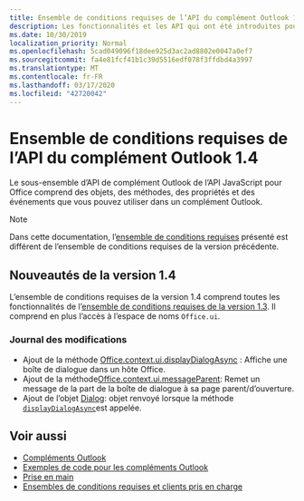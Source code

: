 ```yaml
---
title: Ensemble de conditions requises de l’API du complément Outlook 1.4
description: Les fonctionnalités et les API qui ont été introduites pour les compléments Outlook et les API JavaScript Office dans le cadre de l’API de boîte aux lettres 1,4.
ms.date: 10/30/2019
localization_priority: Normal
ms.openlocfilehash: 5cad049096f18dee925d3ac2ad8802e0047a0ef7
ms.sourcegitcommit: fa4e81fcf41b1c39d5516edf078f3ffdbd4a3997
ms.translationtype: MT
ms.contentlocale: fr-FR
ms.lasthandoff: 03/17/2020
ms.locfileid: "42720042"
---
```

# <a name="outlook-add-in-api-requirement-set-14"></a>Ensemble de conditions requises de l’API du complément Outlook 1.4

Le sous-ensemble d’API de complément Outlook de l’API JavaScript pour Office comprend des objets, des méthodes, des propriétés et des événements que vous pouvez utiliser dans un complément Outlook.

> [!NOTE]
> Dans cette documentation, l’[ensemble de conditions requises](../../requirement-sets/outlook-api-requirement-sets.md) présenté est différent de l’ensemble de conditions requises de la version précédente.

## <a name="whats-new-in-14"></a>Nouveautés de la version 1.4

L’ensemble de conditions requises de la version 1.4 comprend toutes les fonctionnalités de l’[ensemble de conditions requises de la version 1.3](../requirement-set-1.3/outlook-requirement-set-1.3.md). Il comprend en plus l’accès à l’espace de noms `Office.ui`.

### <a name="change-log"></a>Journal des modifications

- Ajout de la méthode [Office.context.ui.displayDialogAsync](/javascript/api/office/office.ui#displaydialogasync-startaddress--options--callback-) : Affiche une boîte de dialogue dans un hôte Office.
- Ajout de la méthode[Office.context.ui.messageParent](/javascript/api/office/office.ui#messageparent-message-): Remet un message de la part de la boîte de dialogue à sa page parent/d’ouverture.
- Ajout de l’objet [Dialog](/javascript/api/office/office.dialog): objet renvoyé lorsque la méthode [`displayDialogAsync`](/javascript/api/office/office.ui#displaydialogasync-startaddress--options--callback-)est appelée.

## <a name="see-also"></a>Voir aussi

- [Compléments Outlook](../../../outlook/outlook-add-ins-overview.md)
- [Exemples de code pour les compléments Outlook](https://developer.microsoft.com/outlook/gallery/?filterBy=Outlook,Samples,Add-ins)
- [Prise en main](../../../quickstarts/outlook-quickstart.md)
- [Ensembles de conditions requises et clients pris en charge](../../requirement-sets/outlook-api-requirement-sets.md)
